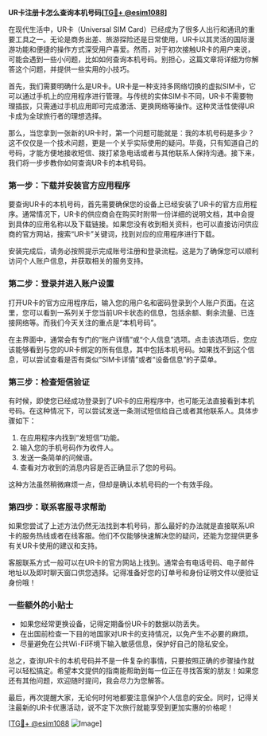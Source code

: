 **UR卡注册卡怎么查询本机号码[[TG💪+ @esim1088](https://t.me/s/esim1088)]**

在现代生活中，UR卡（Universal SIM Card）已经成为了很多人出行和通讯的重要工具之一。无论是商务出差、旅游探险还是日常使用，UR卡以其灵活的国际漫游功能和便捷的操作方式深受用户喜爱。然而，对于初次接触UR卡的用户来说，可能会遇到一些小问题，比如如何查询本机号码。别担心，这篇文章将详细为你解答这个问题，并提供一些实用的小技巧。

首先，我们需要明确什么是UR卡。UR卡是一种支持多网络切换的虚拟SIM卡，它可以通过手机上的应用程序进行管理。与传统的实体SIM卡不同，UR卡不需要物理插拔，只需通过手机应用即可完成激活、更换网络等操作。这种灵活性使得UR卡成为全球旅行者的理想选择。

那么，当您拿到一张新的UR卡时，第一个问题可能就是：我的本机号码是多少？这不仅仅是一个技术问题，更是一个关乎实际使用的疑问。毕竟，只有知道自己的号码，才能方便地接收短信、拨打紧急电话或者与其他联系人保持沟通。接下来，我们将一步步教你如何查询UR卡的本机号码。

### **第一步：下载并安装官方应用程序**
要查询UR卡的本机号码，首先需要确保您的设备上已经安装了UR卡的官方应用程序。通常情况下，UR卡的供应商会在购买时附带一份详细的说明文档，其中会提到具体的应用名称以及下载链接。如果您没有收到相关资料，也可以直接访问供应商的官方网站，搜索“UR卡”关键词，找到对应的应用程序进行下载。

安装完成后，请务必按照提示完成账号注册和登录流程。这是为了确保您可以顺利访问个人账户信息，并获取相关的服务支持。

### **第二步：登录并进入账户设置**
打开UR卡的官方应用程序后，输入您的用户名和密码登录到个人账户页面。在这里，您可以看到一系列关于您当前UR卡状态的信息，包括余额、剩余流量、已连接网络等。而我们今天关注的重点是“本机号码”。

在主界面中，通常会有专门的“账户详情”或“个人信息”选项。点击该选项后，您应该能够看到与您的UR卡绑定的所有信息，其中包括本机号码。如果找不到这个信息，可以尝试查看是否有类似“SIM卡详情”或者“设备信息”的子菜单。

### **第三步：检查短信验证**
有时候，即使您已经成功登录到了UR卡的应用程序中，也可能无法直接看到本机号码。在这种情况下，可以尝试发送一条测试短信给自己或者其他联系人。具体步骤如下：

1. 在应用程序内找到“发短信”功能。
2. 输入您的手机号码作为收件人。
3. 发送一条简单的问候语。
4. 查看对方收到的消息内容是否正确显示了您的号码。

这种方法虽然稍微麻烦一点，但却是确认本机号码的一个有效手段。

### **第四步：联系客服寻求帮助**
如果您尝试了上述方法仍然无法找到本机号码，那么最好的办法就是直接联系UR卡的服务热线或者在线客服。他们不仅能够快速解决您的疑问，还能为您提供更多有关UR卡使用的建议和支持。

客服联系方式一般可以在UR卡的官方网站上找到。通常会有电话号码、电子邮件地址以及即时聊天窗口供您选择。记得准备好您的订单号和身份证明文件以便验证身份哦！

### **一些额外的小贴士**
- 如果您经常更换设备，记得定期备份UR卡的数据以防丢失。
- 在出国前检查一下目的地国家对UR卡的支持情况，以免产生不必要的麻烦。
- 尽量避免在公共Wi-Fi环境下输入敏感信息，保护好自己的隐私安全。

总之，查询UR卡的本机号码并不是一件复杂的事情，只要按照正确的步骤操作就可以轻松搞定。希望本文提供的指南能帮助到每一位正在寻找答案的朋友！如果您还有其他问题，欢迎随时提问，我会尽力为您解答。

最后，再次提醒大家，无论何时何地都要注意保护个人信息的安全。同时，记得关注最新的UR卡优惠活动，说不定下次旅行就能享受到更加实惠的价格呢！

[[TG💪+ @esim1088](https://t.me/s/esim1088) ![Image](https://i.postimg.cc/4NQfJmqS/Snipaste-2025-05-13-00-14-12.png)]